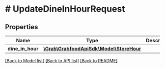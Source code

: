 # # UpdateDineInHourRequest

## Properties

Name | Type | Description | Notes
------------ | ------------- | ------------- | -------------
**dine_in_hour** | [**\Grab\GrabfoodApiSdk\Model\StoreHour**](StoreHour.md) |  |

[[Back to Model list]](../../README.md#models) [[Back to API list]](../../README.md#endpoints) [[Back to README]](../../README.md)
